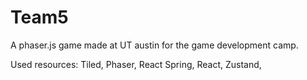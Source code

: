 # Team5

A phaser.js game made at UT austin for the game development camp.

Used resources:
Tiled, Phaser, React Spring, React, Zustand,
